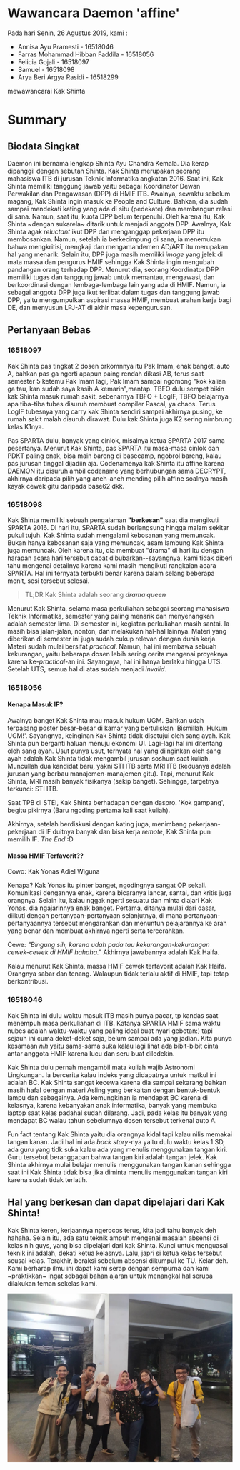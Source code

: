# Wawancara Daemon 'affine'
Pada hari Senin, 26 Agustus 2019, kami :
- Annisa Ayu Pramesti - 16518046
- Farras Mohammad Hibban Faddila - 16518056
- Felicia Gojali - 16518097
- Samuel - 16518098
- Arya Beri Argya Rasidi - 16518299

mewawancarai Kak Shinta
# Summary
## Biodata Singkat
Daemon ini bernama lengkap Shinta Ayu Chandra Kemala. Dia kerap dipanggil dengan sebutan Shinta. Kak Shinta merupakan seorang mahasiswa ITB di jurusan Teknik Informatika angkatan 2016. Saat ini, Kak Shinta memiliki tanggung jawab yaitu sebagai Koordinator Dewan Perwakilan dan Pengawasan (DPP) di HMIF ITB. Awalnya, sewaktu sebelum magang, Kak Shinta ingin masuk ke People and Culture. Bahkan, dia sudah sampai mendekati kating yang ada di situ (pedekate) dan membangun relasi di sana. Namun, saat itu, kuota DPP belum terpenuhi. Oleh karena itu, Kak Shinta ~dengan sukarela~ ditarik untuk menjadi anggota DPP. Awalnya, Kak Shinta agak *reluctant* ikut DPP dan menganggap pekerjaan DPP itu membosankan. Namun, setelah ia berkecimpung di sana, ia menemukan bahwa mengkritisi, mengkaji dan mengamandemen AD/ART itu merupakan hal yang menarik. Selain itu, DPP juga masih memiliki *image* yang jelek di mata massa dan pengurus HMIF sehingga Kak Shinta ingin mengubah pandangan orang terhadap DPP. Menurut dia, seorang Koordinator DPP memiliki tugas dan tanggung jawab untuk memantau, mengawasi, dan berkoordinasi dengan lembaga-lembaga lain yang ada di HMIF. Namun, ia sebagai anggota DPP juga ikut terlibat dalam tugas dan tanggung jawab DPP, yaitu mengumpulkan aspirasi massa HMIF, membuat arahan kerja bagi DE, dan menyusun LPJ-AT di akhir masa kepengurusan.

## Pertanyaan Bebas
### 16518097
Kak Shinta pas tingkat 2 dosen orkomnnya itu Pak Imam, enak banget, auto A, bahkan pas ga ngerti apapun paing rendah dikasi AB, terus saat semester 5 ketemu Pak Imam lagi, Pak Imam sampai ngomong "kok kalian ga tau, kan sudah saya kasih A kemarin",mantap. TBFO dulu sempet bikin kak Shinta masuk rumah sakit, sebenarnya TBFO + LogIF, TBFO belajarnya apa tiba-tiba tubes disuruh membuat compiler Pascal, ya chaos. Terus LogIF tubesnya yang carry kak Shinta sendiri sampai akhirnya pusing, ke rumah sakit malah disuruh dirawat. Dulu kak Shinta juga K2 sering nimbrung kelas K1nya.

Pas SPARTA dulu, banyak yang cinlok, misalnya ketua SPARTA 2017 sama pesertanya. Menurut Kak Shinta, pas SPARTA itu masa-masa cinlok dan PDKT paling enak, bisa main bareng di basecamp, ngobrol bareng, kalau pas jurusan tinggal dijadiin aja. Codenamenya kak Shinta itu affine karena DAEMON itu disuruh ambil codename yang berhubungan sama DECRYPT, akhirnya daripada pilih yang aneh-aneh mending pilih affine soalnya masih kayak cewek gitu daripada base62 dkk.

### 16518098
Kak Shinta memiliki sebuah pengalaman **"berkesan"** saat dia mengikuti SPARTA 2016. Di hari itu, SPARTA sudah berlangsung hingga malam sekitar pukul tujuh. Kak Shinta sudah mengalami kebosanan yang memuncak. Bukan hanya kebosanan saja yang memuncak, asam lambung Kak Shinta juga memuncak. Oleh karena itu, dia membuat "drama" di hari itu dengan harapan acara hari tersebut dapat dibubarkan--sayangnya, kami tidak diberi tahu mengenai detailnya karena kami masih mengikuti rangkaian acara SPARTA. Hal ini ternyata terbukti benar karena dalam selang beberapa menit, sesi tersebut selesai.
> TL;DR Kak Shinta adalah seorang ***drama queen***

Menurut Kak Shinta, selama masa perkuliahan sebagai seorang mahasiswa Teknik Informatika, semester yang paling menarik dan menyenangkan adalah semester lima. Di semester ini, kegiatan perkuliahan masih santai. Ia masih bisa jalan-jalan, nonton, dan melakukan hal-hal lainnya. Materi yang diberikan di semester ini juga sudah cukup relevan dengan dunia kerja. Materi sudah mulai bersifat *practical*. Namun, hal ini membawa sebuah kekurangan, yaitu beberapa dosen lebih sering cerita mengenai proyeknya karena ke-*practical*-an ini. Sayangnya, hal ini hanya berlaku hingga UTS. Setelah UTS, semua hal di atas sudah menjadi *invalid*.

### 16518056
#### Kenapa Masuk IF?
Awalnya banget Kak Shinta mau masuk hukum UGM. Bahkan udah terpasang poster besar-besar di kamar yang bertuliskan 'Bismillah, Hukum UGM!'. Sayangnya, keinginan Kak Shinta tidak disetujui oleh sang ayah. Kak Shinta pun berganti haluan menuju ekonomi UI. Lagi-lagi hal ini ditentang oleh sang ayah. Usut punya usut, ternyata hal yang diinginkan oleh sang ayah adalah Kak Shinta tidak mengambil jurusan soshum saat kuliah. Muncullah dua kandidat baru, yakni STI ITB serta MRI ITB (keduanya adalah jurusan yang berbau manajemen-manajemen gitu). Tapi, menurut Kak Shinta, MRI masih banyak fisikanya (sekip banget). Sehingga, targetnya terkunci: STI ITB.

Saat TPB di STEI, Kak Shinta berhadapan dengan daspro. 'Kok gampang', begitu pikirnya (Baru ngoding pertama kali saat kuliah). 

Akhirnya, setelah berdiskusi dengan kating juga, menimbang pekerjaan-pekerjaan di IF duitnya banyak dan bisa kerja *remote*, Kak Shinta pun memilih IF. *The End* :D

#### Massa HMIF Terfavorit??
Cowo: Kak Yonas Adiel Wiguna

Kenapa? Kak Yonas itu pinter banget, ngodingnya sangat OP sekali. Komunikasi dengannya enak, karena bicaranya lancar, santai, dan kritis juga orangnya. Selain itu, kalau nggak ngerti sesuatu dan minta diajari Kak Yonas, dia ngajarinnya enak banget. Pertama, ditanya mulai dari dasar, diikuti dengan pertanyaan-pertanyaan selanjutnya, di mana pertanyaan-pertanyaannya tersebut mengarahkan dan menuntun pelajarannya ke arah yang benar dan membuat akhirnya ngerti serta tercerahkan. 

Cewe: *"Bingung sih, karena udah pada tau kekurangan-kekurangan cewek-cewek di HMIF hahaha."* Akhirnya jawabannya adalah Kak Haifa.

Kalau menurut Kak Shinta, massa HMIF cewek terfavorit adalah Kak Haifa. Orangnya sabar dan tenang. Walaupun tidak terlalu aktif di HMIF, tapi tetap berkontribusi. 

### 16518046
Kak Shinta ini dulu waktu masuk ITB masih punya pacar, tp kandas saat menempuh masa perkuliahan di ITB. Katanya SPARTA HMIF sama waktu nubes adalah waktu-waktu yang paling ideal buat nyari gebetan:) tapi sejauh ini cuma deket-deket saja, belum sampai ada yang jadian. Kita punya kesamaan *nih* yaitu sama-sama suka kalau lagi lihat ada bibit-bibit cinta antar anggota HMIF karena lucu dan seru buat diledekin.

Kak Shinta dulu pernah mengambil mata kuliah wajib Astronomi Lingkungan. Ia bercerita kalau indeks yang didapatnya untuk matkul ini adalah BC. Kak Shinta sangat kecewa karena dia sampai sekarang bahkan masih hafal dengan materi Asling yang berkaitan dengan bentuk-bentuk lampu dan sebagainya. Ada kemungkinan ia mendapat BC karena di kelasnya, karena kebanyakan anak informatika, banyak yang membuka laptop saat kelas padahal sudah dilarang. Jadi, pada kelas itu banyak yang mendapat BC walau tahun sebelumnya dosen tersebut terkenal auto A.

Fun fact tentang Kak Shinta yaitu dia orangnya kidal tapi kalau nilis memakai tangan kanan. Jadi hal ini ada *back story*-nya yaitu dulu waktu kelas 1 SD, ada guru yang tidk suka kalau ada yang menulis menggunakan tangan kiri. Guru tersebut beranggapan bahwa tangan kiri adalah tangan jelek. Kak Shinta akhirnya mulai belajar menulis menggunakan tangan kanan sehingga saat ini Kak Shinta tidak bisa jika diminta menulis menggunakan tangan kiri karena sudah tidak terlatih.

## Hal yang berkesan dan dapat dipelajari dari Kak Shinta!
Kak Shinta keren, kerjaannya ngerocos terus, kita jadi tahu banyak deh hahaha. Selain itu, ada satu teknik ampuh mengenai masalah absensi di kelas nih guys, yang bisa dipelajari dari kak Shinta. Kunci untuk menguasai teknik ini adalah, dekati ketua kelasnya. Lalu, japri si ketua kelas tersebut seusai kelas. Terakhir, beraksi sebelum absensi dikumpul ke TU. Kelar deh. Kami berharap ilmu ini dapat kami serap dengan sempurna dan kami ~praktikkan~ ingat sebagai bahan ajaran untuk menangkal hal serupa dilakukan teman sekelas kami.



![Foto bersama Kak Shinta](16518046-16518056-16518097-16518098-16518299.jpg "Foto bersama Kak Shinta")
